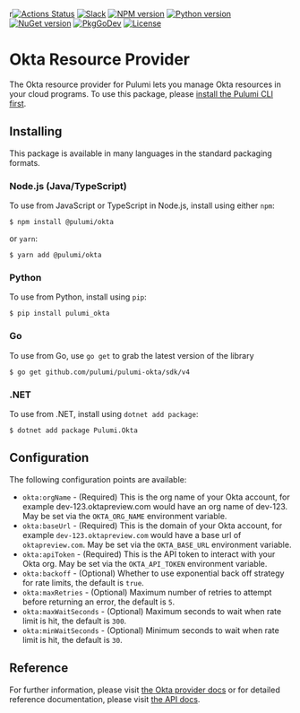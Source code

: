r[![Actions Status](https://github.com/pulumi/pulumi-okta/workflows/master/badge.svg)](https://github.com/pulumi/pulumi-okta/actions)
[![Slack](http://www.pulumi.com/images/docs/badges/slack.svg)](https://slack.pulumi.com)
[![NPM version](https://badge.fury.io/js/%40pulumi%2Fokta.svg)](https://www.npmjs.com/package/@pulumi/okta)
[![Python version](https://badge.fury.io/py/pulumi-okta.svg)](https://pypi.org/project/pulumi-okta)
[![NuGet version](https://badge.fury.io/nu/pulumi.okta.svg)](https://badge.fury.io/nu/pulumi.okta)
[![PkgGoDev](https://pkg.go.dev/badge/github.com/pulumi/pulumi-okta/sdk/v4/go)](https://pkg.go.dev/github.com/pulumi/pulumi-okta/sdk/v4/go)
[![License](https://img.shields.io/npm/l/%40pulumi%2Fpulumi.svg)](https://github.com/pulumi/pulumi-okta/blob/master/LICENSE)

# Okta Resource Provider

The Okta resource provider for Pulumi lets you manage Okta resources in your cloud programs. To use
this package, please [install the Pulumi CLI first](https://pulumi.io/).

## Installing

This package is available in many languages in the standard packaging formats.

### Node.js (Java/TypeScript)

To use from JavaScript or TypeScript in Node.js, install using either `npm`:

    $ npm install @pulumi/okta

or `yarn`:

    $ yarn add @pulumi/okta

### Python

To use from Python, install using `pip`:

    $ pip install pulumi_okta

### Go

To use from Go, use `go get` to grab the latest version of the library

    $ go get github.com/pulumi/pulumi-okta/sdk/v4

### .NET

To use from .NET, install using `dotnet add package`:

    $ dotnet add package Pulumi.Okta

## Configuration

The following configuration points are available:

- `okta:orgName` - (Required) This is the org name of your Okta account, for example dev-123.oktapreview.com would have 
an org name of dev-123. May be set via the `OKTA_ORG_NAME` environment variable.
- `okta:baseUrl` - (Required) This is the domain of your Okta account, for example `dev-123.oktapreview.com` would have 
a base url of `oktapreview.com`. May be set via the `OKTA_BASE_URL` environment variable.
- `okta:apiToken` - (Required) This is the API token to interact with your Okta org. May be set via the `OKTA_API_TOKEN` 
environment variable.
- `okta:backoff` - (Optional)  Whether to use exponential back off strategy for rate limits, the default is `true`.
- `okta:maxRetries` - (Optional) Maximum number of retries to attempt before returning an error, the default is `5`.
- `okta:maxWaitSeconds` - (Optional) Maximum seconds to wait when rate limit is hit, the default is `300`.
- `okta:minWaitSeconds` - (Optional) Minimum seconds to wait when rate limit is hit, the default is `30`.

## Reference

For further information, please visit [the Okta provider docs](https://www.pulumi.com/docs/intro/cloud-providers/okta) or for detailed reference documentation, please visit [the API docs](https://www.pulumi.com/docs/reference/pkg/okta).
